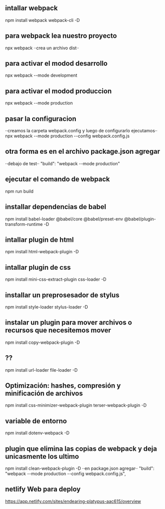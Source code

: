 ## intallar webpack
npm install webpack webpack-cli -D

## para webpack lea nuestro proyecto
npx webpack
··crea un archivo dist··

## para activar el modod desarrollo
npx webpack --mode development

## para activar el modod produccion
npx webpack --mode production

## pasar la configuracion
··creamos la carpeta webpack.config y luego de configurarlo ejecutamos··
npx webpack --mode production --config webpack.config.js

## otra forma es en el archivo package.json agregar
··debajo de test··
"build": "webpack --mode production"

## ejecutar el comando de webpack
npm run build

## installar dependencias de babel
 npm install babel-loader @babel/core @babel/preset-env @babel/plugin-transform-runtime -D


## intallar plugin de html
 npm install html-webpack-plugin -D

## intallar plugin de css
 npm install mini-css-extract-plugin css-loader -D


 ## installar un preprosesador de stylus
npm install style-loader stylus-loader -D

## instalar un plugin para mover archivos o recursos que necesitemos mover
npm install copy-webpack-plugin -D

## ??
npm install url-loader file-loader -D

## Optimización: hashes, compresión y minificación de archivos
npm install css-minimizer-webpack-plugin terser-webpack-plugin -D

## variable de entorno
npm install dotenv-webpack -D

## plugin que elimina las copias de webpack y deja unicasmente los ultimo
npm install clean-webpack-plugin -D 
··en package.json agregar··
"build": "webpack --mode production --config webpack.config.js",

## netlify Web para deploy
https://app.netlify.com/sites/endearing-platypus-aac615/overview
